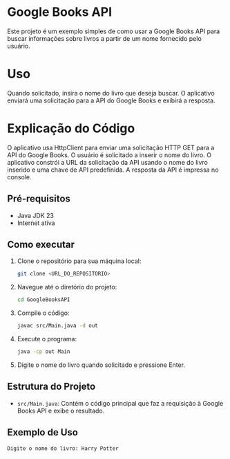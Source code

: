 # Google Books API

Este projeto é um exemplo simples de como usar a Google Books API para buscar informações sobre livros a partir de um nome fornecido pelo usuário.


# Uso
Quando solicitado, insira o nome do livro que deseja buscar.
O aplicativo enviará uma solicitação para a API do Google Books e exibirá a resposta.

# Explicação do Código
O aplicativo usa HttpClient para enviar uma solicitação HTTP GET para a API do Google Books.
O usuário é solicitado a inserir o nome do livro.
O aplicativo constrói a URL da solicitação da API usando o nome do livro inserido e uma chave de API predefinida.
A resposta da API é impressa no console.

## Pré-requisitos

- Java JDK 23
- Internet ativa

## Como executar

1. Clone o repositório para sua máquina local:
    ```sh
    git clone <URL_DO_REPOSITORIO>
    ```

2. Navegue até o diretório do projeto:
    ```sh
    cd GoogleBooksAPI
    ```

3. Compile o código:
    ```sh
    javac src/Main.java -d out
    ```

4. Execute o programa:
    ```sh
    java -cp out Main
    ```

5. Digite o nome do livro quando solicitado e pressione Enter.

## Estrutura do Projeto

- `src/Main.java`: Contém o código principal que faz a requisição à Google Books API e exibe o resultado.

## Exemplo de Uso

```sh
Digite o nome do livro: Harry Potter
